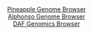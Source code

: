 <div id="Pineapple_Genome_Browser" align="center">
  <a href="https://igv.org/app/?sessionURL=blob:zZTRbtowFIbfxVKrTQqJ7UBCIqEJCqVdUTvBAqVVFTnBCVYTO9gOKUW8.1y0aTedVC42TfKFfXTs85_fn70HWyoVExyEANuoYyMELKDWopmRsiroLSmpAmFGCkUtIGlGJeUpBeEeZERpEk0nZuda60qFjsN01SoJz4WtXJuU5FVw0ig7FaVzIYqCJEISLaRyBpJshcPybauhCakq29R27Y6zIpo4pKjWgivhVJTncWPOi3.F4pxyUdK4rAvNjgJio8doXNkZ.dJfzPppSpW6obvrVa9_c92fu6PoYexdPER3V4vIW5zPWM6JriXtdVV.O5y0qyhrBsSdfEPJ1Z03HWxmyfWZOzwfvVRMUtVDPuq6HoYoMMYwvqIv_1PPZrAT.06Hw3E6kk2U.IPN8xLOu0E9Wc6XfZ6_1zeG4GCBQqS14QCka.mHCFou9KwO9lpvU9S1IHxzRwoGwscnC2hJ0meT_rgHelcZWoCim_oIjgWEXFEJwlYAoY.CAHfafhsGATpYe1DL4u9ZexlNAx_iPsZenLFCG5RXseKVsgnn9jbN7Pz1RC_rbKHJ.F5szvDAf50US4Hl7dIseJIN_OgPflrAlD9eoWn2I6r.CXkfEWLr5FTcpjvl0nYyv8..U2PM9Gtn9zK9nLjjEQ7efWj47Qc6zZxMyJJok28iZvmTuS2RjHBtAlumWMIKpncL46NoQIiwa9AFqSiEYRHIPPkELWihDvz8G1H38HT4AQ--">Pineapple Genome Browser</a>
</div>
<div id="Alphonso_Genome_Browser" align="center">
  <a href="https://igv.org/app/?sessionURL=blob:zZJba9swGIb_i6BlA8eWfEpsKCPJkjU9pLRpkq2lGMWWbaW25EqynQP579PKxm5WaC42BrqQPnR4v0fPHjRESMoZCIFtIs9ECBhA5ryd4bIqyBSXRIIwxYUkBhAkJYKwmIBwD1IsFZ7fXemTuVKVDC2LqqpTYpZxUzomLvGOM9xKM.alNeRFgVdcYMWFtAYCN9yiWdNpyQpXlanfdkzPSrDCFi6qnDPJrYqwLGr1fdGvUpQRxksSlXWh6GuASOfRGRMzxZ_6y1k_jomUl2Q7Sc76l5P.whnNH774w4f5zfly7i9PZzRjWNWCnOEBu54Mhs_flH07lKtBccPWvcsJ9pLbE.fz6WhTUUHkGeqinuPbEDkaDGUJ2fxPPetBj.xbyV2rXhbJ.az2xpv73ex55I7Ll4uy177R98EABY9r7QGIc9ENETQc6Bue7Xd.TFHPgDDQdASnIHx8MoASOH7W2x_3QG0rbQuQ5KV.FccAXCREgLATQNhFQWB7bteFQYAOxh7Uovh7aMfzu6AL7b5t.1FKC6VVTiLJKmlixswmTs1sdyzLBbtTM.jnJ_Z4OpyOW_f.q1ykV07dZP0_0nQ1Af346wfqVt.T6Z94954gplodKxtCed6c2IOLWqJ6vZZj1253Ek7ra9fN3gR0HJyUixIrvV9X9PKncQ0WFDOlCw2VdEULqrZLzZG3IES2o8UFMS.4NhGIbPUBGtBAHvz4W1Dn8HT4Dg--">Alphonso Genome Browser</a>
</div>


<div id="DAF_Genomics_Browser" align="center">
  <a href="https://igv.org/app/?sessionURL=blob:tZFra9swFIb_iyD9ZDu2bMexIQyvSZeS0YymbtaWEs7s4wuzLFeS61zIf59IOwYbZQw6kITEubyvznMgzyhkxRsSEWo5vuU4xCCy5P0KWFvjFTCUJMqhlmgQgTkKbFIk0YHkIBUk1591ZalUK6PhMIPcLLDhrEqlJV0LWlPyTpWoU01qAYM9b6CXVsqZTlYwhLoteSP5ENIUpTTtYYtNselBHz9jm1NL3LCuVtVJdaNNaGOZlYN2WzUZbv9i5D8o61V9iNer.FS_wN1lNokXl_GtO0vuP43O75PlfJ2M1merqmhAdQIn2e72Zr79cj6gF31_ZQd.l8T1gH5kRZFP6_HAnZ7Ntm0lUE6cwBm7I2rTgBwNUvO00xhIWgoncjwjoGODep75enX9kZ6D4BWJHh4NogSk33X6w4GoXathEYlP3YmbQbjIUJDIDG07cMKQ.l7g2WHoHI0D6UT9zjQvkuswsGlM6cj6Bkzr51V9GqEW.jP4Xih_66z3v6KawXiOzJuCq5bi693TYhnv7_Zj31nO3sBkkDe_lXPBQOnQy_MVCtRajWGjflFxj4_HHw--">DAF Genomics Browser</a>
</div>
